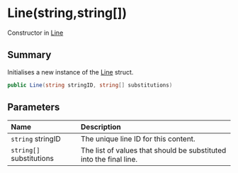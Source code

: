 # Line(string,string[])

Constructor in [Line](/docs/api/csharp/yarn.line.md)

## Summary


Initialises a new instance of the  <a href="yarn.line.md">Line</a>  struct.


```csharp
public Line(string stringID, string[] substitutions)
```

## Parameters

|Name|Description|
|:---|:---|
|`string` stringID|The unique line ID for this content.|
|`string[]` substitutions|The list of values that should be substituted into the final line.|

